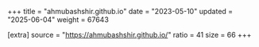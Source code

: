 +++
title = "ahmubashshir.github.io"
date = "2023-05-10"
updated = "2025-06-04"
weight = 67643

[extra]
source = "https://ahmubashshir.github.io/"
ratio = 41
size = 66
+++
